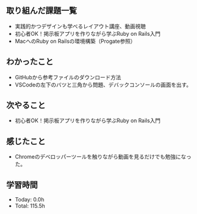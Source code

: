 ## 取り組んだ課題一覧
- 実践的かつデザインも学べるレイアウト講座、動画視聴
- 初心者OK！掲示板アプリを作りながら学ぶRuby on Rails入門
- MacへのRuby on Railsの環境構築（Progate参照）
## わかったこと
- GitHubから参考ファイルのダウンロード方法
- VSCodeの左下のバツと三角から問題、デバックコンソールの画面を出す。 
## 次やること
- 初心者OK！掲示板アプリを作りながら学ぶRuby on Rails入門
## 感じたこと
- Chromeのデベロッパーツールを触りながら動画を見るだけでも勉強になった。
## 学習時間
- Today: 0.0h
- Total: 115.5h
